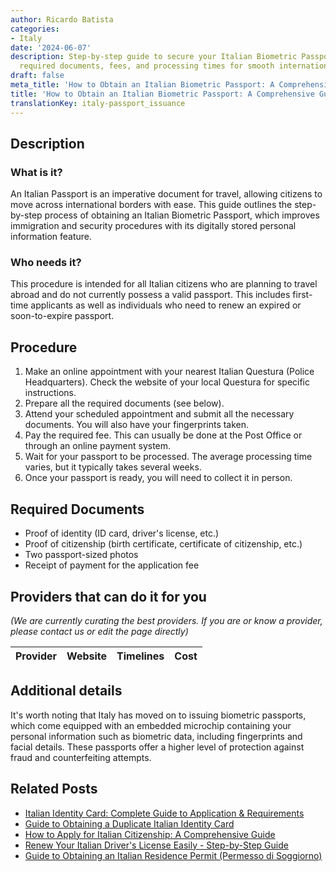 ```yaml
---
author: Ricardo Batista
categories:
- Italy
date: '2024-06-07'
description: Step-by-step guide to secure your Italian Biometric Passport, detailing
  required documents, fees, and processing times for smooth international travel.
draft: false
meta_title: 'How to Obtain an Italian Biometric Passport: A Comprehensive Guide'
title: 'How to Obtain an Italian Biometric Passport: A Comprehensive Guide'
translationKey: italy-passport_issuance
---
```


## Description
### What is it?
An Italian Passport is an imperative document for travel, allowing citizens to move across international borders with ease. This guide outlines the step-by-step process of obtaining an Italian Biometric Passport, which improves immigration and security procedures with its digitally stored personal information feature.

### Who needs it?
This procedure is intended for all Italian citizens who are planning to travel abroad and do not currently possess a valid passport. This includes first-time applicants as well as individuals who need to renew an expired or soon-to-expire passport.

## Procedure
1. Make an online appointment with your nearest Italian Questura (Police Headquarters). Check the website of your local Questura for specific instructions.
2. Prepare all the required documents (see below).
3. Attend your scheduled appointment and submit all the necessary documents. You will also have your fingerprints taken.
4. Pay the required fee. This can usually be done at the Post Office or through an online payment system.
5. Wait for your passport to be processed. The average processing time varies, but it typically takes several weeks.
6. Once your passport is ready, you will need to collect it in person.

## Required Documents
- Proof of identity (ID card, driver's license, etc.)
- Proof of citizenship (birth certificate, certificate of citizenship, etc.)
- Two passport-sized photos
- Receipt of payment for the application fee

## Providers that can do it for you

_(We are currently curating the best providers. If you are or know a provider, please contact us or edit the page directly)_

| Provider        |     Website     |     Timelines    |       Cost      |
| --------------- | --------------- |  :-------------: | :-------------: |

## Additional details
It's worth noting that Italy has moved on to issuing biometric passports, which come equipped with an embedded microchip containing your personal information such as biometric data, including fingerprints and facial details. These passports offer a higher level of protection against fraud and counterfeiting attempts.


## Related Posts

- [Italian Identity Card: Complete Guide to Application & Requirements](https://tramitit.com/guides/italy/identity_card_request/)
- [Guide to Obtaining a Duplicate Italian Identity Card](https://tramitit.com/guides/italy/duplicate_identity_card_request/)
- [How to Apply for Italian Citizenship: A Comprehensive Guide](https://tramitit.com/guides/italy/italian_citizenship_application/)
- [Renew Your Italian Driver's License Easily - Step-by-Step Guide](https://tramitit.com/guides/italy/drivers_license_renewal/)
- [Guide to Obtaining an Italian Residence Permit (Permesso di Soggiorno)](https://tramitit.com/guides/italy/residence_permit_application/)